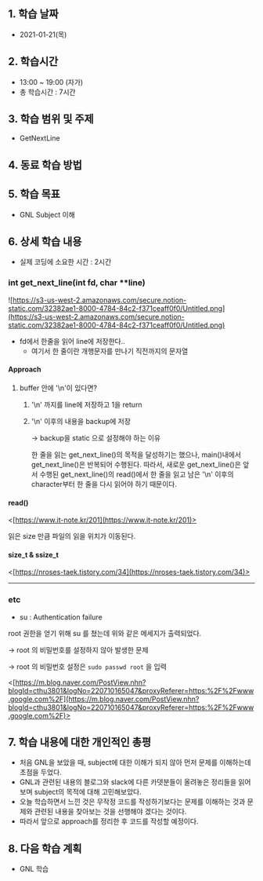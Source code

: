 ## 1. 학습 날짜
+ 2021-01-21(목)

## 2. 학습시간
+ 13:00 ~ 19:00 (자가)   
+ 총 학습시간 : 7시간

## 3. 학습 범위 및 주제
+ GetNextLine

## 4. 동료 학습 방법


## 5. 학습 목표
+ GNL Subject 이해

## 6. 상세 학습 내용
+ 실제 코딩에 소요한 시간 : 2시간    
    
### int get_next_line(int fd, char **line)

![https://s3-us-west-2.amazonaws.com/secure.notion-static.com/32382ae1-8000-4784-84c2-f371ceaff0f0/Untitled.png](https://s3-us-west-2.amazonaws.com/secure.notion-static.com/32382ae1-8000-4784-84c2-f371ceaff0f0/Untitled.png)

- fd에서 한줄을 읽어 line에 저장한다..
    - 여기서 한 줄이란 개행문자를 만나기 직전까지의 문자열

#### Approach

1. buffer 안에 '\n'이 있다면?
    1. '\n' 까지를 line에 저장하고 1을 return
    2. '\n' 이후의 내용을 backup에 저장

        → backup을 static 으로 설정해야 하는 이유

        한 줄을 읽는 get_next_line()의 목적을 달성하기는 했으나, main()내에서 get_next_line()은 반복되어 수행된다. 따라서, 새로운 get_next_line()은 앞서 수행된 get_next_line()의 read()에서 한 줄을 읽고 남은 '\n' 이후의 character부터 한 줄을 다시 읽어야 하기 때문이다. 

 

#### read()

<[https://www.it-note.kr/201](https://www.it-note.kr/201)>

읽은 size 만큼 파일의 읽을 위치가 이동된다. 

#### size_t & ssize_t

<[https://nroses-taek.tistory.com/34](https://nroses-taek.tistory.com/34)>

-------------------------------------
### etc
- su : Authentication failure

root 권한을 얻기 위해 su 를 쳤는데 위와 같은 메세지가 출력되었다.

→ root 의 비밀번호를 설정하지 않아 발생한 문제

→ root 의 비밀번호 설정은  `sudo passwd root` 을 입력

<[https://m.blog.naver.com/PostView.nhn?blogId=cthu3801&logNo=220710165047&proxyReferer=https:%2F%2Fwww.google.com%2F](https://m.blog.naver.com/PostView.nhn?blogId=cthu3801&logNo=220710165047&proxyReferer=https:%2F%2Fwww.google.com%2F)>



## 7. 학습 내용에 대한 개인적인 총평
+ 처음 GNL을 보았을 때, subject에 대한 이해가 되지 않아 먼저 문제를 이해하는데 초점을 두었다.
+ GNL과 관련된 내용의 블로그와 slack에 다른 카뎃분들이 올려놓은 정리들을 읽어보며 subject의 목적에 대해 고민해보았다.
+ 오늘 학습하면서 느낀 것은 무작정 코드를 작성하기보다는 문제를 이해하는 것과 문제와 관련된 내용을 찾아보는 것을 선행해야 겠다는 것이다.
+ 따라서 앞으로 approach를 정리한 후 코드를 작성할 예정이다.

## 8. 다음 학습 계획
+ GNL 학습